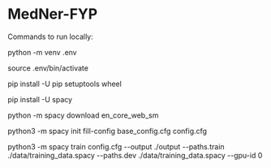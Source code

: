 # MedNer-FYP

Commands to run locally:


python -m venv .env

source .env/bin/activate

pip install -U pip setuptools wheel

pip install -U spacy

python -m spacy download en_core_web_sm

python3 -m spacy init fill-config base_config.cfg config.cfg

python3 -m spacy train config.cfg --output ./output --paths.train ./data/training_data.spacy --paths.dev ./data/training_data.spacy --gpu-id 0